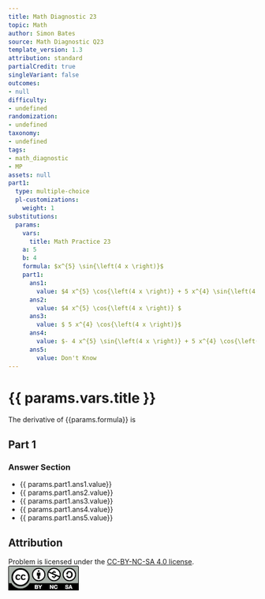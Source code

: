 ```yaml
---
title: Math Diagnostic 23
topic: Math
author: Simon Bates
source: Math Diagnostic Q23
template_version: 1.3
attribution: standard
partialCredit: true
singleVariant: false
outcomes:
- null
difficulty:
- undefined
randomization:
- undefined
taxonomy:
- undefined
tags:
- math_diagnostic
- MP
assets: null
part1:
  type: multiple-choice
  pl-customizations:
    weight: 1
substitutions:
  params:
    vars:
      title: Math Practice 23
    a: 5
    b: 4
    formula: $x^{5} \sin{\left(4 x \right)}$
    part1:
      ans1:
        value: $4 x^{5} \cos{\left(4 x \right)} + 5 x^{4} \sin{\left(4 x \right)}$
      ans2:
        value: $4 x^{5} \cos{\left(4 x \right)} $
      ans3:
        value: $ 5 x^{4} \cos{\left(4 x \right)}$
      ans4:
        value: $- 4 x^{5} \sin{\left(4 x \right)} + 5 x^{4} \cos{\left(4 x \right)}$
      ans5:
        value: Don't Know
---
```

# {{ params.vars.title }}
The derivative of {{params.formula}} is

## Part 1

### Answer Section

- {{ params.part1.ans1.value}}
- {{ params.part1.ans2.value}}
- {{ params.part1.ans3.value}}
- {{ params.part1.ans4.value}}
- {{ params.part1.ans5.value}}

## Attribution

Problem is licensed under the [CC-BY-NC-SA 4.0 license](https://creativecommons.org/licenses/by-nc-sa/4.0/).<br> ![The Creative Commons 4.0 license requiring attribution-BY, non-commercial-NC, and share-alike-SA license.](https://raw.githubusercontent.com/firasm/bits/master/by-nc-sa.png)